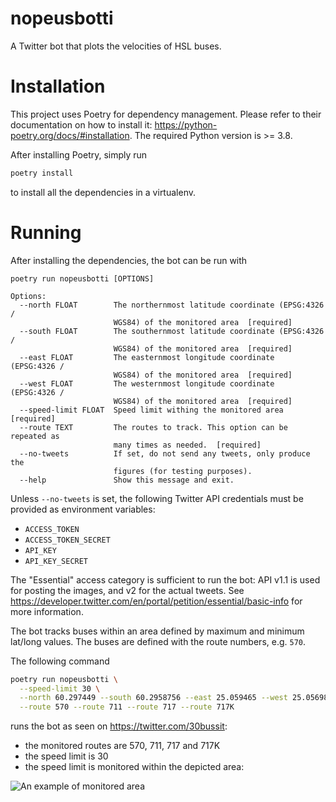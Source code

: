 # nopeusbotti

A Twitter bot that plots the velocities of HSL buses.

# Installation

This project uses Poetry for dependency management. Please refer to their documentation on how to install it: https://python-poetry.org/docs/#installation. The required Python version is >= 3.8.

After installing Poetry, simply run

```bash
poetry install
```

to install all the dependencies in a virtualenv.

# Running

After installing the dependencies, the bot can be run with

```
poetry run nopeusbotti [OPTIONS]

Options:
  --north FLOAT        The northernmost latitude coordinate (EPSG:4326 /
                       WGS84) of the monitored area  [required]
  --south FLOAT        The southernmost latitude coordinate (EPSG:4326 /
                       WGS84) of the monitored area  [required]
  --east FLOAT         The easternmost longitude coordinate  (EPSG:4326 /
                       WGS84) of the monitored area  [required]
  --west FLOAT         The westernmost longitude coordinate  (EPSG:4326 /
                       WGS84) of the monitored area  [required]
  --speed-limit FLOAT  Speed limit withing the monitored area  [required]
  --route TEXT         The routes to track. This option can be repeated as
                       many times as needed.  [required]
  --no-tweets          If set, do not send any tweets, only produce the
                       figures (for testing purposes).
  --help               Show this message and exit.
```

Unless `--no-tweets` is set, the following Twitter API credentials must be provided as environment variables:
- `ACCESS_TOKEN`
- `ACCESS_TOKEN_SECRET`
- `API_KEY`
- `API_KEY_SECRET`

The "Essential" access category is sufficient to run the bot: API v1.1 is used for posting the images, and v2 for the actual tweets. See https://developer.twitter.com/en/portal/petition/essential/basic-info for more information.

The bot tracks buses within an area defined by maximum and minimum lat/long values. The buses are defined with the route numbers, e.g. `570`.

The following command

```bash
poetry run nopeusbotti \
  --speed-limit 30 \
  --north 60.297449 --south 60.2958756 --east 25.059465 --west 25.0569888 \
  --route 570 --route 711 --route 717 --route 717K
```

runs the bot as seen on https://twitter.com/30bussit:

- the monitored routes are 570, 711, 717 and 717K
- the speed limit is 30
- the speed limit is monitored within the depicted area:

![An example of monitored area](/img/area.PNG)